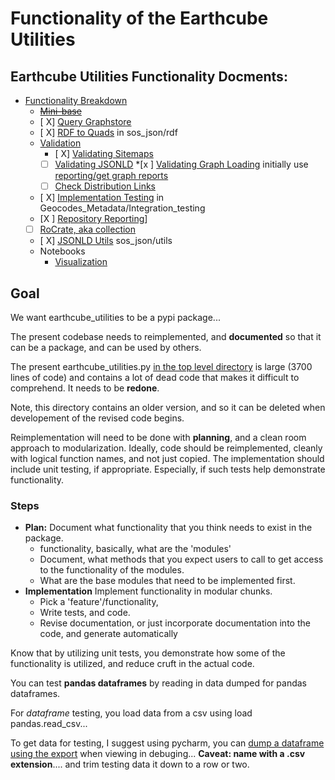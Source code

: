 # Functionality of the Earthcube Utilities

## Earthcube Utilities Functionality Docments:
* [Functionality Breakdown ](./breakdown.md)
  * ~~[Mini-base](./mini-base.md)~~
  * [ X] [Query Graphstore](./ec_query.md)
  * [ X]  [RDF to Quads](/.rdf2triples.md) in sos_json/rdf
  * [Validation](./validation_overall.md)
    * [ X]  [Validating Sitemaps](./validation_sitemap.md)
    *[ ]  [Validating JSONLD](./validation_jsonld.md)
    *[x ]  [Validating Graph Loading](./validation_graph.md) initially use [reporting/get graph reports](hhttps://earthcube.github.io/earthcube_utilities/earthcube_utilities/earthcube_utilities_code/#ec.reporting.report)
    * [ ] [Check Distribution Links](./validate_distribution_links.md)
  * [ X] [Implementation Testing](./validation_test_data.md) in Geocodes_Metadata/Integration_testing
  * [X ] [Repository Reporting](./repository_reporting.md)]
  * [ ]  [RoCrate, aka collection](./ro_crate.md)
  * [ X]  [JSONLD Utils](./sos_jsonld_utils.md) sos_json/utils
  * Notebooks
    * [Visualization](./viz.md)


## Goal 
We want earthcube_utilities to be a pypi package... 

The present codebase needs to reimplemented, and **documented** so that it can be a package, and can be used by others.

The present earthcube_utilities.py  [in the top level directory](https://github.com/earthcube/earthcube_utilities/blob/main/earthcube_utilities.py)
is large (3700 lines of code) and contains a lot of dead code that makes it difficult to 
comprehend. It needs to be **redone**. 

Note, this directory contains an older version, and so it can be deleted when developement of 
the revised code begins.

Reimplementation will need to be done with **planning**, and a clean room approach to modularization.
Ideally, code should be reimplemented, cleanly with logical function names, and not just copied.
The implementation should include unit testing, if appropriate. Especially, if such
tests help demonstrate functionality.

### Steps

* **Plan:** Document what functionality that you think needs to exist in the package.
  * functionality, basically, what are the 'modules'
  * Document, what methods that you expect users to call to get access to the functionality of the modules.
  * What are the base modules that need to be implemented first.
* **Implementation** Implement functionality in modular chunks.
  * Pick a 'feature'/functionality,
  * Write  tests, and code.  
  * Revise documentation, or just incorporate documentation into the code, and generate automatically

Know that by utilizing  unit tests, you  demonstrate how some of the functionality is utilized, and
reduce cruft in the actual code.

You can test **pandas dataframes** by reading in data dumped for pandas dataframes.

For _dataframe_ testing, you  load data from a csv using load pandas.read_csv...

To get data for testing, I suggest using pycharm, you can [dump a dataframe using the export](https://www.jetbrains.com/help/pycharm/matplotlib-support.html#data) when viewing in debuging...
**Caveat: name with a .csv extension**.... and trim testing data it down to a row or two.  


